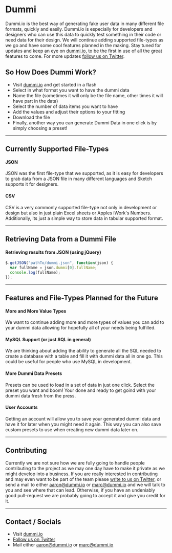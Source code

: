 Dummi
=====

Dummi.io is the best way of generating fake user data in many different file formats, quickly and easily. Dummi.io is especially for developers and designers who can use this data to quickly test something in their code or need data for their design. We will continue adding supported file-types as we go and have some cool features planned in the making. Stay tuned for updates and keep an eye on [dummi.io](http://dummi.io/), to be the first in use of all the great features to come. For more updates [follow us on Twitter](https://twitter.com/dummiapp).

So How Does Dummi Work?
-
- Visit [dummi.io](http://dummi.io/) and get started in a flash
- Select in what format you want to have the dummi data
- Name the file (sometimes it will only be the file name, other times it will have part in the data)
- Select the number of data items you want to have
- Add the values and adjust their options to your fitting
- Download the file
- Finally, another way you can generate Dummi Data in one click is by simply choosing a preset!

---

Currently Supported File-Types
-

#### JSON
JSON was the first file-type that we supported, as it is easy for developers to grab data from a JSON file in many different languages and Sketch supports it for designers.

#### CSV
CSV is a very commonly supported file-type not only in development or design but also in just plain Excel sheets or Apples iWork's Numbers. Additionally, its just a simple way to store data in tabular supported format.

---

Retrieving Data from a Dummi File
-
#### Retrieving results from JSON (using jQuery)
```javascript
$.getJSON("pathTo/dummi.json", function(json) {
  var fullName = json.dummi[0].fullName;
  console.log(fullName);
});
```

---

Features and File-Types Planned for the Future
-
#### More and More Value Types
We want to continue adding more and more types of values you can add to your dummi data allowing for hopefully all of your needs being fulfilled.

#### MySQL Support (or just SQL in general)
We are thinking about adding the ability to generate all the SQL needed to create a database with a table and fill it with dummi data all in one go. This could be useful for people who use MySQL in development.

#### More Dummi Data Presets
Presets can be used to load in a set of data in just one click. Select the preset you want and boom! Your done and ready to get goind with your dummi data fresh from the press.

#### User Accounts
Getting an account will allow you to save your generated dummi data and have it for later when you might need it again. This way you can also save custom presets to use when creating new dummi data later on.

---

Contributing
-
Currently we are not sure how we are fully going to handle people contributing to the project as we may one day have to make it private as we might develop into a business. If you are really interested in contributing and may even want to be part of the team please [write to us on Twitter](https://twitter.com/dummiapp), or send a mail to either aaron@dummi.io or marc@dummi.io and we will talk to you and see where that can lead. Otherwise, if you have an undeniably good pull-request we are probably going to accept it and give you credit for it.

---

Contact / Socials
-
- Visit [dummi.io](http://dummi.io/)
- [Follow us on Twitter](https://twitter.com/dummiapp)
- Mail either aaron@dummi.io or marc@dummi.io